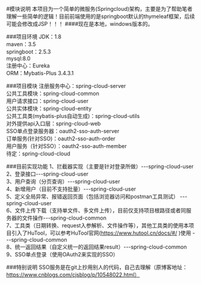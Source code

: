 #模块说明
    本项目为一个简单的微服务(Springcloud)架构，主要是为了帮助笔者理解一些简单的逻辑！目前前端使用的是springboot默认的thymeleaf框架，后续可能会修改成JSP！！！
####现在是本地，windows版本的。

###项目环境
JDK：1.8     
maven：3.5   
springboot：2.5.3   
mysql:8.0   
注册中心：Eureka  
ORM：Mybatis-Plus  3.4.3.1


###项目模块
注册服务中心：spring-cloud-server  
公共工具模块：spring-cloud-common  
用户请求接口：spring-cloud-user    
公共实体模块：spring-cloud-entity  
公共工具类(mybatis-plus自动生成)：spring-cloud-utils  
对外提供api入口层：spring-cloud-web     
SSO单点登录服务器：oauth2-sso-auth-server   
订单服务(针对SSO)：oauth2-sso-auth-order   
用户服务（针对SSO）：oauth2-sso-auth-member    
待定：spring-cloud-cloud  


###目前实现功能
1、拦截器实现（主要是针对登录所做）---spring-cloud-user  
2、登录接口---spring-cloud-user  
3、用户查询（分页查询）---spring-cloud-user  
4、新增用户（目前不支持批量）---spring-cloud-user  
5、定义全局异常、报错返回页面（包括浏览器访问和postman工具测试） ---spring-cloud-user    
6、文件上传下载（支持单文件、多文件上传），目前仅支持项目根路径或者同服务器的文件操作---spring-cloud-common  
7、工具类（日期转换、request入参解析、文件操作等），其他工具类的使用本项目引入了HuTool，可以参考HuTool官网(https://www.hutool.cn/docs/#/ )使用 ---spring-cloud-common    
8、统一返回结果（自定义统一的返回结果result）---spring-cloud-common  
9、SSO单点登录（使用OAuth2来实现的SSO）




###特别说明
    SSO服务是在git上抄用别人的代码，自己去理解（原博客地址：https://www.cnblogs.com/cjsblog/p/10548022.html）


